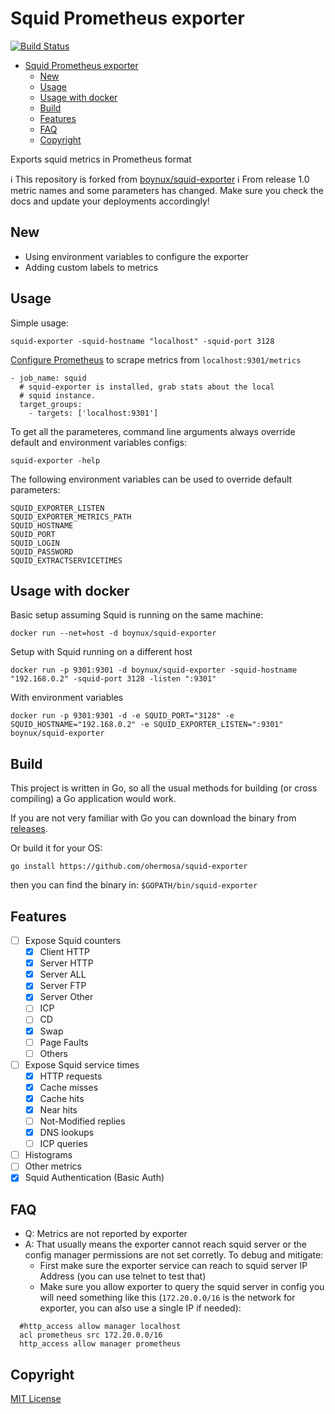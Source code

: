 # Squid Prometheus exporter

[![Build Status](https://travis-ci.com/ohermosa/squid-exporter.svg?branch=master)](https://travis-ci.com/ohermosa/squid-exporter)

- [Squid Prometheus exporter](#squid-prometheus-exporter)
  - [New](#new)
  - [Usage](#usage)
  - [Usage with docker](#usage-with-docker)
  - [Build](#build)
  - [Features](#features)
  - [FAQ](#faq)
  - [Copyright](#copyright)

Exports squid metrics in Prometheus format

:information_source: This repository is forked from [boynux/squid-exporter](https://github.com/boynux/squid-exporter)
:information_source:  From release 1.0 metric names and some parameters has changed. Make sure you check the docs and update your deployments accordingly!

## New

* Using environment variables to configure the exporter
* Adding custom labels to metrics

## Usage

Simple usage:

    squid-exporter -squid-hostname "localhost" -squid-port 3128

[Configure Prometheus](https://github.com/ohermosa/squid-exporter/blob/master/prometheus/prometheus.yml) to scrape metrics from `localhost:9301/metrics`

    - job_name: squid
      # squid-exporter is installed, grab stats about the local
      # squid instance.
      target_groups:
        - targets: ['localhost:9301']

To get all the parameteres, command line arguments always override default and environment variables configs:

    squid-exporter -help

The following environment variables can be used to override default parameters:

```
SQUID_EXPORTER_LISTEN
SQUID_EXPORTER_METRICS_PATH
SQUID_HOSTNAME
SQUID_PORT
SQUID_LOGIN
SQUID_PASSWORD
SQUID_EXTRACTSERVICETIMES
```

## Usage with docker

Basic setup assuming Squid is running on the same machine:

    docker run --net=host -d boynux/squid-exporter

Setup with Squid running on a different host

    docker run -p 9301:9301 -d boynux/squid-exporter -squid-hostname "192.168.0.2" -squid-port 3128 -listen ":9301"

With environment variables

    docker run -p 9301:9301 -d -e SQUID_PORT="3128" -e SQUID_HOSTNAME="192.168.0.2" -e SQUID_EXPORTER_LISTEN=":9301" boynux/squid-exporter

## Build

This project is written in Go, so all the usual methods for building (or cross compiling) a Go application would work.

If you are not very familiar with Go you can download the binary from [releases](https://github.com/ohermosa/squid-exporter/releases).

Or build it for your OS:

`go install https://github.com/ohermosa/squid-exporter`

then you can find the binary in: `$GOPATH/bin/squid-exporter`

## Features

- [ ] Expose Squid counters
  -  [x] Client HTTP
  -  [x] Server HTTP
  -  [x] Server ALL
  -  [x] Server FTP
  -  [x] Server Other
  -  [ ] ICP
  -  [ ] CD
  -  [x] Swap
  -  [ ] Page Faults
  -  [ ] Others
- [ ] Expose Squid service times
  - [x] HTTP requests
  - [x] Cache misses
  - [x] Cache hits
  - [x] Near hits
  - [ ] Not-Modified replies
  - [x] DNS lookups
  - [ ] ICP queries
- [ ] Histograms
- [ ] Other metrics
- [x] Squid Authentication (Basic Auth)

## FAQ

- Q: Metrics are not reported by exporter
- A: That usually means the exporter cannot reach squid server or the config manager permissions are not set corretly. To debug and mitigate:
  - First make sure the exporter service can reach to squid server IP Address (you can use telnet to test that)
  - Make sure you allow exporter to query the squid server in config you will need something like this (`172.20.0.0/16` is the network for exporter, you can also use a single IP if needed):

```
  #http_access allow manager localhost
  acl prometheus src 172.20.0.0/16
  http_access allow manager prometheus
```

## Copyright

[MIT License](https://opensource.org/licenses/MIT)
